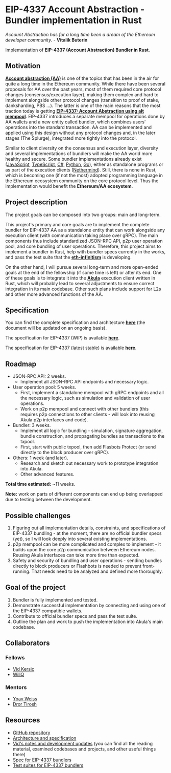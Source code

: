 # EIP-4337 Account Abstraction - Bundler implementation in Rust

*Account Abstraction has for a long time been a dream of the Ethereum developer community.* - **Vitalik Buterin**

Implementation of **EIP-4337 (Account Abstraction) Bundler in Rust**.

## Motivation

[**Account abstraction (AA)**](https://medium.com/infinitism/erc-4337-account-abstraction-without-ethereum-protocol-changes-d75c9d94dc4a) is one of the topics that has been in the air for quite a long time in the Ethereum community. While there have been several proposals for AA over the past years, most of them required core protocol changes (consensus/execution layer), making them complex and hard to implement alongside other protocol changes (transition to proof of stake, danksharding, PBS ...). The latter is one of the main reasons that the most traction today is getting **[EIP-4337: Account Abstraction using alt mempool](https://eips.ethereum.org/EIPS/eip-4337)**. EIP-4337 introduces a separate mempool for operations done by AA wallets and a new entity called bundler, which combines users' operations into the standard transaction. AA can be implemented and applied using this design without any protocol changes and, in the later stages (The Splurge), integrated more tightly into the protocol.

Similar to client diversity on the consensus and execution layer, diversity and several implementations of bundlers will make the AA world more healthy and secure. Some bundler implementations already exist ([JavaScript](https://github.com/eth-infinitism/bundler), [TypeScript](https://github.com/web3well/bls-wallet), [C#](https://github.com/NethermindEth/nethermind/tree/master/src/Nethermind/Nethermind.AccountAbstraction/Bundler), [Python](https://github.com/candidelabs/Candide-bundler-and-paymaster-RPC), [Go](https://github.com/stackup-wallet/stackup-bundler/)), either as standalone programs or as part of the execution clients ([Nethermind](https://github.com/NethermindEth/nethermind/)). Still, there is none in Rust, which is becoming one (if not the most) adopted programming language in the Ethereum ecosystem community on the core protocol level. Thus the implementation would benefit the **Ethereum/AA ecosystem**.

## Project description

The project goals can be composed into two groups: main and long-term.

This project's primary and core goals are to implement the complete bundler for EIP-4337 AA as a standalone entity that can work alongside any execution client (with communication taking place over gRPC). The main components thus include standardized JSON-RPC API, p2p user operation pool, and core bundling of user operations. Therefore, this project aims to implement a bundler in Rust, help with bundler specs currently in the works, and pass the test suite that the **[eth-infinitism](https://github.com/eth-infinitism/)** is developing.

On the other hand, I will pursue several long-term and more open-ended goals at the end of the fellowship (if some time is left) or after its end. One of these goals is to integrate it into the **[Akula](https://akula.app/)** execution client written in Rust, which will probably lead to several adjustments to ensure correct integration in its main codebase. Other such plans include support for L2s and other more advanced functions of the AA.

## Specification

You can find the complete specification and architecture **[here](https://hackmd.io/@Vid201/aa-bundler-rust)** (the document will be updated on an ongoing basis).

The specification for EIP-4337 (WIP) is available **[here](https://github.com/eth-infinitism/account-abstraction/blob/develop/eip/EIPS/eip-4337.md)**.

The specification for EIP-4337 (latest stable) is available **[here](https://eips.ethereum.org/EIPS/eip-4337)**.

## Roadmap

- JSON-RPC API: 2 weeks.
    - Implement all JSON-RPC API endpoints and necessary logic.
- User operation pool: 5 weeks.
    - First, implement a standalone mempool with gRPC endpoints and all the necessary logic, such as simulation and validation of user operations.
    - Work on p2p mempool and connect with other bundlers (this requires p2p connections to other clients - will look into reusing Akula p2p interfaces and code).
- Bundler: 3 weeks.
    - Implement all logic for bundling - simulation, signature aggregation, bundle construction, and propagating bundles as transactions to the txpool.
    - First, start with public txpool, then add Flasbots Protect (or send directly to the block producer over gRPC).
- Others: 1 week (and later).
    - Research and sketch out necessary work to prototype integration into Akula.
    - Other advanced features.

**Total time estimated:** ~11 weeks.

**Note:** work on parts of different components can end up being overlapped due to testing between the development.

## Possible challenges

1. Figuring out all implementation details, constraints, and specifications of EIP-4337 bundling - at the moment, there are no official bundler specs (yet), so I will look deeply into several existing implementations.
1. p2p mempool can be more complicated and complex to implement - it builds upon the core p2p communication between Ethereum nodes. Reusing Akula interfaces can take more time than expected.
1. Safety and security of bundling and user operations - sending bundles directly to block producers or Flashbots is needed to prevent front-running. That needs need to be analyzed and defined more thoroughly.

## Goal of the project

1. Bundler is fully implemented and tested.
1. Demonstrate successful implementation by connecting and using one of the EIP-4337 compatible wallets.
1. Contribute to official bundler specs and pass the test suite.
1. Outline the plan and work to push the implementation into Akula's main codebase.

## Collaborators

### Fellows 

- [Vid Kersic](https://github.com/Vid201)
- [WillQ](https://github.com/zsluedem)

### Mentors

- [Yoav Weiss](https://github.com/yoavw)
- [Dror Tirosh](https://github.com/drortirosh)

## Resources

- [GitHub repository](https://github.com/Vid201/aa-bundler)
- [Architecture and specification](https://hackmd.io/@Vid201/aa-bundler-rust)
- [Vid's notes and development updates](https://github.com/eth-protocol-fellows/cohort-three/blob/master/notes/vidkersic.md) (you can find all the reading material, examined codebases and projects, and other useful things there)
- [Spec for EIP-4337 bundlers](https://github.com/eth-infinitism/bundler-spec)
- [Test suites for EIP-4337 bundlers](https://github.com/eth-infinitism/bundler-spec-tests)